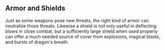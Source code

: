 ## Armor and Shields

Just as some weapons pose new threats, the right kind of armor can neutralize those threats. Likewise a shield is not only useful in deflecting blows in close combat, but a sufficiently large shield when used properly can offer a much needed source of cover from explosions, magical blasts, and bursts of dragon's breath. 
